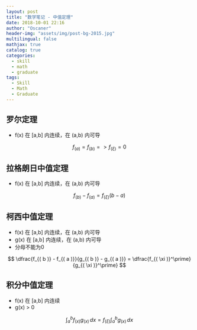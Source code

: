 ```yaml
---
layout: post
title: "数学笔记 - 中值定理"
date: 2018-10-01 22:16
author: "Oscaner"
header-img: "assets/img/post-bg-2015.jpg"
multilingual: false
mathjax: true
catalog: true
categories:
  - skill
  - math
  - graduate
tags:
  - Skill
  - Math
  - Graduate
---
```


## 罗尔定理

- f(x) 在 [a,b] 内连续，在 (a,b) 内可导

$$
f_{( a )} = f_{( b )} => f_{( \xi )} = 0
$$

## 拉格朗日中值定理

- f(x) 在 [a,b] 内连续，在 (a,b) 内可导

$$
f_{( b )} - f_{( a )} = f_{( \xi )} ( b - a )
$$

## 柯西中值定理

- f(x) 在 [a,b] 内连续，在 (a,b) 内可导
- g(x) 在 [a,b] 内连续，在 (a,b) 内可导
- 分母不能为0

$$
\dfrac{f_{( b )} - f_{( a )}}{g_{( b )} - g_{( a )}} = \dfrac{f_{( \xi )}^\prime}{g_{( \xi )}^\prime}
$$

## 积分中值定理

- f(x) 在 [a,b] 内连续
- g(x) > 0

$$
\int_{a}^b f_{( x )} g_{( x )} \, dx = f_{( \xi )} \int_{a}^b g_{( x )} \, dx
$$
